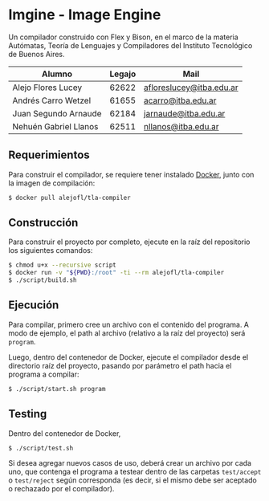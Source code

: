 # Imgine - Image Engine

Un compilador construido con Flex y Bison, en el marco de la materia Autómatas, Teoría de Lenguajes y Compiladores del Instituto Tecnológico de Buenos Aires.

|Alumno|Legajo|Mail|
|-|-|-|
|Alejo Flores Lucey|62622|afloreslucey@itba.edu.ar|
|Andrés Carro Wetzel|61655|acarro@itba.edu.ar
|Juan Segundo Arnaude|62184|jarnaude@itba.edu.ar
|Nehuén Gabriel Llanos|62511|nllanos@itba.edu.ar

## Requerimientos

Para construir el compilador, se requiere tener instalado [Docker](https://docs.docker.com/engine/install/), junto con la imagen de compilación:

```Bash
$ docker pull alejofl/tla-compiler
```

## Construcción

Para construir el proyecto por completo, ejecute en la raíz del repositorio los siguientes comandos:

```bash
$ chmod u+x --recursive script
$ docker run -v "${PWD}:/root" -ti --rm alejofl/tla-compiler
$ ./script/build.sh
```

## Ejecución

Para compilar, primero cree un archivo con el contenido del programa. A modo de ejemplo, el path al archivo (relativo a la raíz del proyecto) será `program`.

Luego, dentro del contenedor de Docker, ejecute el compilador desde el directorio raíz del proyecto, pasando por parámetro el path hacia el programa a compilar:

```bash
$ ./script/start.sh program
```

## Testing

Dentro del contenedor de Docker,

```bash
$ ./script/test.sh
```

Si desea agregar nuevos casos de uso, deberá crear un archivo por cada uno, que contenga el programa a testear dentro de las carpetas `test/accept` o `test/reject` según corresponda (es decir, si el mismo debe ser aceptado o rechazado por el compilador).
